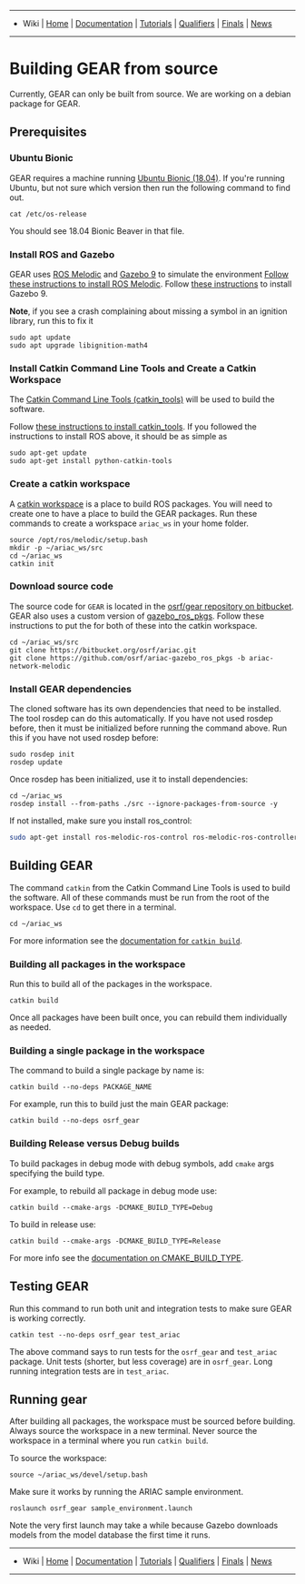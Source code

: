-------------------------------------------------
- Wiki | [Home](../../README.md) | [Documentation](../documentation.md) | [Tutorials](../tutorials.md) | [Qualifiers](../qualifier.md) | [Finals](../finals.md) | [News](../updates.md)
-------------------------------------------------

# Building GEAR from source

Currently, GEAR can only be built from source. We are working on a debian package for GEAR.

## Prerequisites

### Ubuntu Bionic
GEAR requires a machine running [Ubuntu Bionic (18.04)](http://releases.ubuntu.com/18.04/).
If you're running Ubuntu, but not sure which version then run the following command to find out.

```
cat /etc/os-release
```

You should see 18.04 Bionic Beaver in that file.


### Install ROS and Gazebo


GEAR uses [ROS Melodic](http://www.ros.org/) and [Gazebo 9](http://gazebosim.org/blog/gazebo9) to simulate the environment
[Follow these instructions to install ROS Melodic](http://wiki.ros.org/melodic/Installation/Ubuntu).
Follow [these instructions](http://gazebosim.org/tutorials?tut=install_ubuntu&cat=install) to install Gazebo 9.

**Note**, if you see a crash complaining about missing a symbol in an ignition library, run this to fix it

```
sudo apt update
sudo apt upgrade libignition-math4
```

### Install Catkin Command Line Tools and Create a Catkin Workspace

The [Catkin Command Line Tools (catkin_tools)](https://catkin-tools.readthedocs.io/en/latest/) will be used to build the software.

Follow [these instructions to install catkin_tools](https://catkin-tools.readthedocs.io/en/latest/installing.html).
If you followed the instructions to install ROS above, it should be as simple as

```
sudo apt-get update
sudo apt-get install python-catkin-tools
```

### Create a catkin workspace

A [catkin workspace](https://catkin-tools.readthedocs.io/en/latest/quick_start.html#initializing-a-new-workspace) is a place to build ROS packages.
You will need to create one to have a place to build the GEAR packages.
Run these commands to create a workspace `ariac_ws` in your home folder.

```
source /opt/ros/melodic/setup.bash
mkdir -p ~/ariac_ws/src
cd ~/ariac_ws
catkin init
```

### Download source code

The source code for `GEAR` is located in the [osrf/gear repository on bitbucket](https://bitbucket.org/osrf/ariac).
GEAR also uses a custom version of [gazebo_ros_pkgs](https://github.com/ros-simulation/gazebo_ros_pkgs/).
Follow these instructions to put the for both of these into the catkin workspace.

```
cd ~/ariac_ws/src
git clone https://bitbucket.org/osrf/ariac.git
git clone https://github.com/osrf/ariac-gazebo_ros_pkgs -b ariac-network-melodic
```

### Install GEAR dependencies

The cloned software has its own dependencies that need to be installed.
The tool rosdep can do this automatically.
If you have not used rosdep before, then it must be initialized before running the command above.
Run this if you have not used rosdep before:

```
sudo rosdep init
rosdep update
```

Once rosdep has been initialized, use it to install dependencies:

```
cd ~/ariac_ws
rosdep install --from-paths ./src --ignore-packages-from-source -y
```

If not installed, make sure you install ros_control:

```bash
sudo apt-get install ros-melodic-ros-control ros-melodic-ros-controllers
```

## Building GEAR

The command `catkin` from the Catkin Command Line Tools is used to build the software.
All of these commands must be run from the root of the workspace.
Use `cd` to get there in a terminal.

```
cd ~/ariac_ws
```

For more information see the [documentation for `catkin build`](https://catkin-tools.readthedocs.io/en/latest/verbs/catkin_build.html).


### Building all packages in the workspace
Run this to build all of the packages in the workspace.

```
catkin build
```

Once all packages have been built once, you can rebuild them individually as needed.

### Building a single package in the workspace
The command to build a single package by name is:

```
catkin build --no-deps PACKAGE_NAME
```

For example, run this to build just the main GEAR package:

```
catkin build --no-deps osrf_gear
```

### Building Release versus Debug builds

To build packages in debug mode with debug symbols, add `cmake` args specifying the build type.

For example, to rebuild all package in debug mode use:

```
catkin build --cmake-args -DCMAKE_BUILD_TYPE=Debug
```

To build in release use:

```
catkin build --cmake-args -DCMAKE_BUILD_TYPE=Release
```

For more info see the [documentation on CMAKE_BUILD_TYPE](https://cmake.org/cmake/help/v3.5/variable/CMAKE_BUILD_TYPE.html).
## Testing GEAR

Run this command to run both unit and integration tests to make sure GEAR is working correctly.

```
catkin test --no-deps osrf_gear test_ariac
```

The above command says to run tests for the `osrf_gear` and `test_ariac` package.
Unit tests (shorter, but less coverage) are in `osrf_gear`.
Long running integration tests are in `test_ariac`.

## Running gear

After building all packages, the workspace must be sourced before building.
Always source the workspace in a new terminal.
Never source the workspace in a terminal where you run `catkin build`.


To source the workspace:

```
source ~/ariac_ws/devel/setup.bash
```

Make sure it works by running the ARIAC sample environment.

```
roslaunch osrf_gear sample_environment.launch
```

Note the very first launch may take a while because Gazebo downloads models from the model database the first time it runs.

-------------------------------------------------
- Wiki | [Home](../../README.md) | [Documentation](../documentation.md) | [Tutorials](../tutorials.md) | [Qualifiers](../qualifier.md) | [Finals](../finals.md) | [News](../updates.md)

-------------------------------------------------
